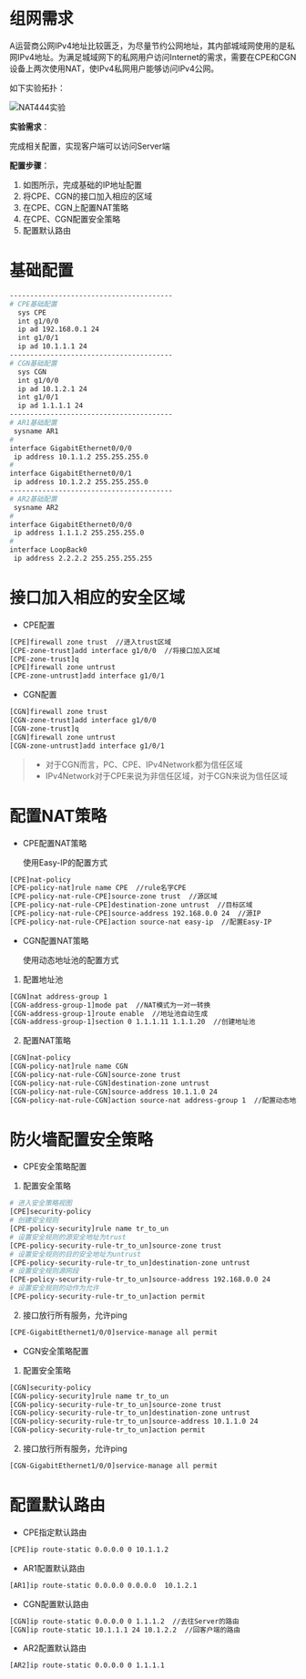 # 组网需求

A运营商公网IPv4地址比较匮乏，为尽量节约公网地址，其内部城域网使用的是私网IPv4地址。为满足城域网下的私网用户访问Internet的需求，需要在CPE和CGN设备上两次使用NAT，使IPv4私网用户能够访问IPv4公网。

如下实验拓扑：

![NAT444实验](E:%5CBad%5CDocuments%5C%E6%97%A0%E7%BA%BF%5CNAT444%E5%AE%9E%E9%AA%8C%5CNAT444%E5%AE%9E%E9%AA%8C.assets%5CNAT444%E5%AE%9E%E9%AA%8C.png)

**实验需求**：

完成相关配置，实现客户端可以访问Server端

**配置步骤**：

1. 如图所示，完成基础的IP地址配置
2. 将CPE、CGN的接口加入相应的区域
3. 在CPE、CGN上配置NAT策略
4. 在CPE、CGN配置安全策略
5. 配置默认路由

# 基础配置

```bash
----------------------------------------
# CPE基础配置
  sys CPE
  int g1/0/0
  ip ad 192.168.0.1 24
  int g1/0/1
  ip ad 10.1.1.1 24
----------------------------------------
# CGN基础配置
  sys CGN
  int g1/0/0
  ip ad 10.1.2.1 24
  int g1/0/1
  ip ad 1.1.1.1 24
----------------------------------------
# AR1基础配置
 sysname AR1
#
interface GigabitEthernet0/0/0
 ip address 10.1.1.2 255.255.255.0 
#
interface GigabitEthernet0/0/1
 ip address 10.1.2.2 255.255.255.0
----------------------------------------
# AR2基础配置
 sysname AR2
#
interface GigabitEthernet0/0/0
 ip address 1.1.1.2 255.255.255.0
#
interface LoopBack0
 ip address 2.2.2.2 255.255.255.255 
```

# 接口加入相应的安全区域

- CPE配置

```bash
[CPE]firewall zone trust  //进入trust区域
[CPE-zone-trust]add interface g1/0/0  //将接口加入区域
[CPE-zone-trust]q         
[CPE]firewall zone untrust 
[CPE-zone-untrust]add interface g1/0/1
```

- CGN配置

```bash
[CGN]firewall zone trust 
[CGN-zone-trust]add interface g1/0/0
[CGN-zone-trust]q
[CGN]firewall zone untrust 
[CGN-zone-untrust]add interface g1/0/1
```

> - 对于CGN而言，PC、CPE、IPv4Network都为信任区域
> - IPv4Network对于CPE来说为非信任区域，对于CGN来说为信任区域

# 配置NAT策略

- CPE配置NAT策略

	使用Easy-IP的配置方式

```bash
[CPE]nat-policy 
[CPE-policy-nat]rule name CPE  //rule名字CPE
[CPE-policy-nat-rule-CPE]source-zone trust  //源区域
[CPE-policy-nat-rule-CPE]destination-zone untrust  //目标区域
[CPE-policy-nat-rule-CPE]source-address 192.168.0.0 24  //源IP
[CPE-policy-nat-rule-CPE]action source-nat easy-ip  //配置Easy-IP
```

- CGN配置NAT策略

	使用动态地址池的配置方式

1. 配置地址池

```bash
[CGN]nat address-group 1
[CGN-address-group-1]mode pat  //NAT模式为一对一转换
[CGN-address-group-1]route enable  //地址池自动生成
[CGN-address-group-1]section 0 1.1.1.11 1.1.1.20  //创建地址池
```

2. 配置NAT策略

```bash
[CGN]nat-policy 
[CGN-policy-nat]rule name CGN
[CGN-policy-nat-rule-CGN]source-zone trust 
[CGN-policy-nat-rule-CGN]destination-zone untrust 
[CGN-policy-nat-rule-CGN]source-address 10.1.1.0 24
[CGN-policy-nat-rule-CGN]action source-nat address-group 1  //配置动态地址池
```

# 防火墙配置安全策略

- CPE安全策略配置

1. 配置安全策略

```bash
# 进入安全策略视图
[CPE]security-policy
# 创建安全规则
[CPE-policy-security]rule name tr_to_un
# 设置安全规则的源安全地址为trust
[CPE-policy-security-rule-tr_to_un]source-zone trust
# 设置安全规则的目的安全地址为untrust
[CPE-policy-security-rule-tr_to_un]destination-zone untrust 
# 设置安全规则源网段
[CPE-policy-security-rule-tr_to_un]source-address 192.168.0.0 24
# 设置安全规则的动作为允许
[CPE-policy-security-rule-tr_to_un]action permit 
```

2. 接口放行所有服务，允许ping

```bash
[CPE-GigabitEthernet1/0/0]service-manage all permit
```

- CGN安全策略配置

1. 配置安全策略

```bash
[CGN]security-policy
[CGN-policy-security]rule name tr_to_un
[CGN-policy-security-rule-tr_to_un]source-zone trust
[CGN-policy-security-rule-tr_to_un]destination-zone untrust 
[CGN-policy-security-rule-tr_to_un]source-address 10.1.1.0 24
[CGN-policy-security-rule-tr_to_un]action permit 
```

2. 接口放行所有服务，允许ping

```bash
[CGN-GigabitEthernet1/0/0]service-manage all permit
```

# 配置默认路由

- CPE指定默认路由

```bash
[CPE]ip route-static 0.0.0.0 0 10.1.1.2
```

- AR1配置默认路由

```bash
[AR1]ip route-static 0.0.0.0 0.0.0.0  10.1.2.1
```

- CGN配置默认路由

```bash
[CGN]ip route-static 0.0.0.0 0 1.1.1.2  //去往Server的路由
[CGN]ip route-static 10.1.1.1 24 10.1.2.2  //回客户端的路由
```

- AR2配置默认路由

```bash
[AR2]ip route-static 0.0.0.0 0 1.1.1.1
```